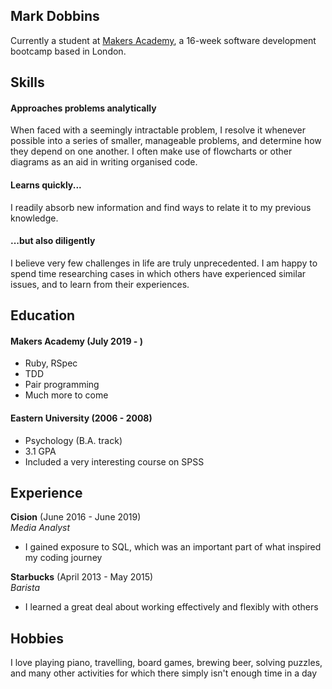 ## Mark Dobbins

Currently a student at [Makers Academy](https://github.com/makersacademy), a 16-week software development bootcamp based in London. 

## Skills

#### Approaches problems analytically

When faced with a seemingly intractable problem, I resolve it whenever possible into a series of smaller, manageable problems, and determine how they depend on one another. I often make use of flowcharts or other diagrams as an aid in writing organised code. 

#### Learns quickly...

I readily absorb new information and find ways to relate it to my previous knowledge.

#### ...but also diligently

I believe very few challenges in life are truly unprecedented. I am happy to spend time researching cases in which others have experienced similar issues, and to learn from their experiences. 

## Education

#### Makers Academy (July 2019 - )

- Ruby, RSpec
- TDD
- Pair programming
- Much more to come

#### Eastern University (2006 - 2008)

- Psychology (B.A. track)
- 3.1 GPA
- Included a very interesting course on SPSS

## Experience

**Cision** (June 2016 - June 2019)    
*Media Analyst*  
- I gained exposure to SQL, which was an important part of what inspired my coding journey

**Starbucks** (April 2013 - May 2015)   
*Barista*  
- I learned a great deal about working effectively and flexibly with others

## Hobbies

I love playing piano, travelling, board games, brewing beer, solving puzzles, and many other activities for which there simply isn't enough time in a day
